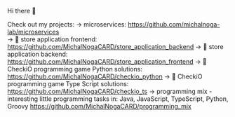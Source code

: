 Hi there 👋

Check out my projects:
-> microservices: https://github.com/michalnoga-lab/microservices</br>
-> 🔭 store application frontend: https://github.com/MichalNogaCARD/store_application_backend
-> 🔭 store application backend: https://github.com/MichalNogaCARD/store_application_frontend
-> 🌱 CheckiO programming game Python solutions: https://github.com/MichalNogaCARD/checkio_python
-> 🌱 CheckiO programming game Type Script solutions: https://github.com/MichalNogaCARD/checkio_ts
-> programming mix - interesting little programming tasks in: Java, JavaScript, TypeScript, Python, Groovy https://github.com/MichalNogaCARD/programming_mix
